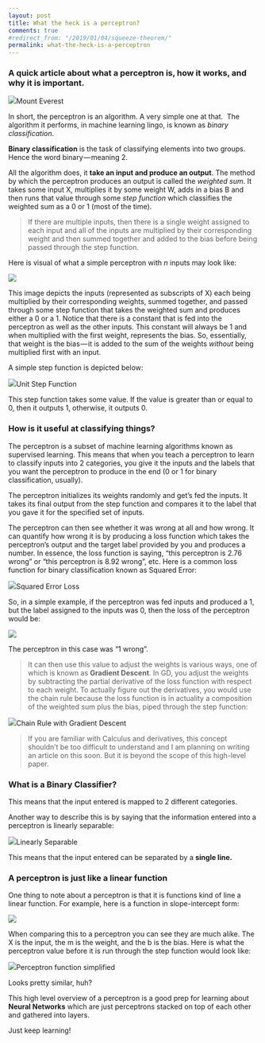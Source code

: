 ```yaml
---
layout: post
title: What the heck is a perceptron?
comments: true
#redirect_from: "/2019/01/04/squeeze-theorem/"
permalink: what-the-heck-is-a-perceptron
---
```

### A quick article about what a perceptron is, how it works, and why it is important.
![](https://cdn-images-1.medium.com/max/2400/1*DHljiPDqkwwjxpViZStrbA.jpeg)Mount Everest

In short, the perceptron is an algorithm. A very simple one at that. 
The algorithm it performs, in machine learning lingo, is known as _binary classification_.

**Binary classification** is the task of classifying elements into two groups. Hence the word binary — meaning 2.

All the algorithm does, it **take an input and produce an output**. The method by which the perceptron produces an output is called the _weighted sum_. It takes some input X, multiplies it by some weight W, adds in a bias B and then runs that value through some _step function_ which classifies the weighted sum as a 0 or 1 (most of the time).

> If there are multiple inputs, then there is a single weight assigned to each input and all of the inputs are multiplied by their corresponding weight and then summed together and added to the bias before being passed through the step function.

Here is visual of what a simple perceptron with _n_ inputs may look like:

![](https://cdn-images-1.medium.com/max/1600/1*vn7VIPb_JpwEX7PAftjYsw.png)

This image depicts the inputs (represented as subscripts of X) each being multiplied by their corresponding weights, summed together, and passed through some step function that takes the weighted sum and produces either a 0 or a 1\. Notice that there is a constant that is fed into the perceptron as well as the other inputs. This constant will always be 1 and when multiplied with the first weight, represents the bias. So, essentially, that weight is the bias — it is added to the sum of the weights _without_ being multiplied first with an input.

A simple step function is depicted below:

![](https://cdn-images-1.medium.com/max/1600/1*6K2w2TpQmHyphnv5fSvxUg.png)Unit Step Function

This step function takes some value. If the value is greater than or equal to 0, then it outputs 1, otherwise, it outputs 0.

### How is it useful at classifying things?

The perceptron is a subset of machine learning algorithms known as supervised learning. This means that when you teach a perceptron to learn to classify inputs into 2 categories, you give it the inputs and the labels that you want the perceptron to produce in the end (0 or 1 for binary classification, usually).

The perceptron initializes its weights randomly and get’s fed the inputs. It takes its final output from the step function and compares it to the label that you gave it for the specified set of inputs.

The perceptron can then see whether it was wrong at all and how wrong. It can quantify how wrong it is by producing a loss function which takes the perceptron’s output and the target label provided by you and produces a number. In essence, the loss function is saying, “this perceptron is 2.76 wrong” or “this perceptron is 8.92 wrong”, etc. Here is a common loss function for binary classification known as Squared Error:

![](https://cdn-images-1.medium.com/max/1600/1*pDkAIPWql25LqJib95SDXg.png)Squared Error Loss

So, in a simple example, if the perceptron was fed inputs and produced a 1, but the label assigned to the inputs was 0, then the loss of the perceptron would be:

![](https://cdn-images-1.medium.com/max/1600/1*oHgBkfwQntIVCkjz-O3qWw.png)

The perceptron in this case was “1 wrong”.

> It can then use this value to adjust the weights is various ways, one of which is known as **Gradient Descent**. In GD, you adjust the weights by subtracting the partial derivative of the loss function with respect to each weight. To actually figure out the derivatives, you would use the chain rule because the loss function is in actuality a composition of the weighted sum plus the bias, piped through the step function:

![](https://cdn-images-1.medium.com/max/1600/1*bc0k9NPNMst0h-0UgPutlg.png)Chain Rule with Gradient Descent

> If you are familiar with Calculus and derivatives, this concept shouldn’t be too difficult to understand and I am planning on writing an article on this soon. But it is beyond the scope of this high-level paper.

### What is a Binary Classifier?

This means that the input entered is mapped to 2 different categories.

Another way to describe this is by saying that the information entered into a perceptron is linearly separable:

![](https://cdn-images-1.medium.com/max/1600/1*2Y9fKZBzQprHaNGKEEePmw.png)Linearly Separable

This means that the input entered can be separated by a **single line.**

### A perceptron is just like a linear function

One thing to note about a perceptron is that it is functions kind of line a linear function. For example, here is a function in slope-intercept form:

![](https://cdn-images-1.medium.com/max/1600/1*YWLVWjPD0TCnTRb-E4NMHw.png)

When comparing this to a perceptron you can see they are much alike. The X is the input, the m is the weight, and the b is the bias. Here is what the perceptron value before it is run through the step function would look like:

![](https://cdn-images-1.medium.com/max/1600/1*uj36QnUk-2EAum4zrGuabQ.png)Perceptron function simplified

Looks pretty similar, huh?

This high level overview of a perceptron is a good prep for learning about **Neural Networks** which are just perceptrons stacked on top of each other and gathered into layers.

Just keep learning!
